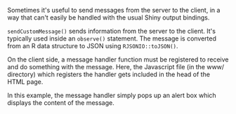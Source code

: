 Sometimes it's useful to send messages from the server to the client, in a way that can't easily be handled with the usual Shiny output bindings.

`sendCustomMessage()` sends information from the server to the client. It's typically used inside an `observe()` statement. The message is converted from an R data structure to JSON using `RJSONIO::toJSON()`.

On the client side, a message handler function must be registered to receive and do something with the message. Here, the Javascript file (in the www/ directory) which registers the handler gets included in the head of the HTML page.

In this example, the message handler simply pops up an alert box which displays the content of the message.
